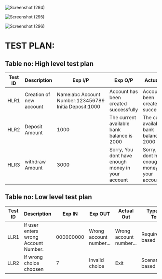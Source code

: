 
![Screenshot (294)](https://user-images.githubusercontent.com/94280220/143079839-a0b6be3a-66ee-480a-9ad7-c0431fcd0392.png)




![Screenshot (295)](https://user-images.githubusercontent.com/94280220/143079880-e65cb0db-ac55-468d-9c4f-f42302cbd5c5.png)



![Screenshot (296)](https://user-images.githubusercontent.com/94280220/143079977-e991558e-8790-4a3c-b16e-5dd1e491f934.png)



# TEST PLAN:

## Table no: High level test plan

| **Test ID** | **Description**                                              | **Exp I/P** | **Exp O/P** | **Actual Out** |**Type Of Test**  |    
|-------------|--------------------------------------------------------------|------------|-------------|----------------|------------------|
|  HLR1       |Creation of new account| Name:abc  Account Number:123456789 Initia Deposit:1000|Account has been created successfully|Account has been created successfully|Requirement based |
|  HLR2       |Deposit Amount|1000 |The current available bank balance is 2000|The current available bank balance is 2000|Requirement based|
|  HLR3       |withdraw Amount|3000| Sorry, You dont have enough money in your account| Sorry, You dont have enough money in your account| Requirement based  |



## Table no: Low level test plan

| **Test ID** | **Description**                                              | **Exp IN** | **Exp OUT** | **Actual Out** |**Type Of Test**  |    
|-------------|--------------------------------------------------------------|------------|-------------|----------------|------------------|
|  LLR1       |If user enters wrong Account Number. | 000000000| Wrong account number...| Wrong account number...|Requirement based |
|  LLR2       |If wrong choice choosen| 7|Invalid choice|Exit|Scenario based    |

